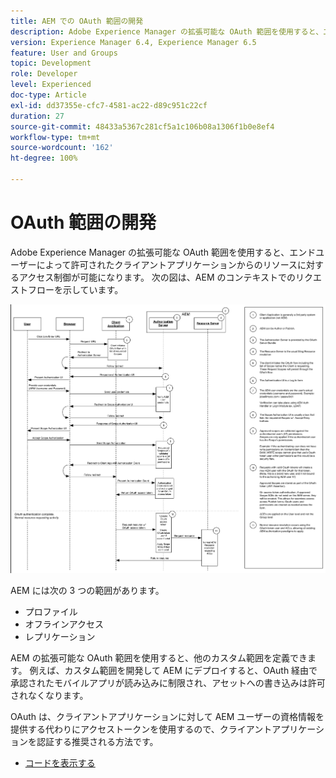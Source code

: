 ```yaml
---
title: AEM での OAuth 範囲の開発
description: Adobe Experience Manager の拡張可能な OAuth 範囲を使用すると、エンドユーザーによって許可されたクライアントアプリケーションからのリソースに対するアクセス制御が可能になります。 次の図は、AEM のコンテキストでのリクエストフローを示しています。
version: Experience Manager 6.4, Experience Manager 6.5
feature: User and Groups
topic: Development
role: Developer
level: Experienced
doc-type: Article
exl-id: dd37355e-cfc7-4581-ac22-d89c951c22cf
duration: 27
source-git-commit: 48433a5367c281cf5a1c106b08a1306f1b0e8ef4
workflow-type: tm+mt
source-wordcount: '162'
ht-degree: 100%

---
```


# OAuth 範囲の開発

Adobe Experience Manager の拡張可能な OAuth 範囲を使用すると、エンドユーザーによって許可されたクライアントアプリケーションからのリソースに対するアクセス制御が可能になります。 次の図は、AEM のコンテキストでのリクエストフローを示しています。

![OAuth 範囲フロー](./assets/oauth-code-sample-develop/oauth-scopes-flow.png)

AEM には次の 3 つの範囲があります。

* プロファイル
* オフラインアクセス
* レプリケーション

AEM の拡張可能な OAuth 範囲を使用すると、他のカスタム範囲を定義できます。 例えば、カスタム範囲を開発して AEM にデプロイすると、OAuth 経由で承認されたモバイルアプリが読み込みに制限され、アセットへの書き込みは許可されなくなります。

OAuth は、クライアントアプリケーションに対して AEM ユーザーの資格情報を提供する代わりにアクセストークンを使用するので、クライアントアプリケーションを認証する推奨される方法です。

* [コードを表示する](https://github.com/Adobe-Consulting-Services/acs-aem-samples/blob/legacy/bundle/src/main/java/com/adobe/acs/samples/authentication/oauth/impl/SampleScopeWithPrivileges.java)
